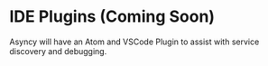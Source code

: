 # IDE Plugins (Coming Soon)

Asyncy will have an Atom and VSCode Plugin to assist with service discovery and debugging.
